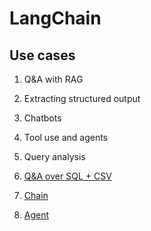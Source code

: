 # LangChain

## Use cases

1. Q&A with RAG
1. Extracting structured output
1. Chatbots
1. Tool use and agents
1. Query analysis
1. [Q&A over SQL + CSV](sql)

1. [Chain](sql/chain.py)
1. [Agent](sql/agent.py)
